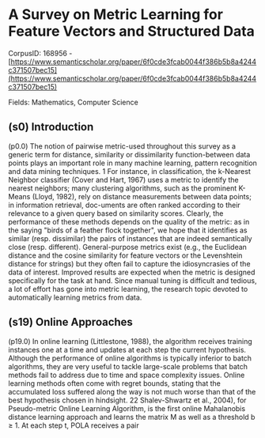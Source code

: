 # A Survey on Metric Learning for Feature Vectors and Structured Data

CorpusID: 168956 - [https://www.semanticscholar.org/paper/6f0cde3fcab0044f386b5b8a4244c371507bec15](https://www.semanticscholar.org/paper/6f0cde3fcab0044f386b5b8a4244c371507bec15)

Fields: Mathematics, Computer Science

## (s0) Introduction
(p0.0) The notion of pairwise metric-used throughout this survey as a generic term for distance, similarity or dissimilarity function-between data points plays an important role in many machine learning, pattern recognition and data mining techniques. 1 For instance, in classification, the k-Nearest Neighbor classifier (Cover and Hart, 1967) uses a metric to identify the nearest neighbors; many clustering algorithms, such as the prominent K-Means (Lloyd, 1982), rely on distance measurements between data points; in information retrieval, doc-uments are often ranked according to their relevance to a given query based on similarity scores. Clearly, the performance of these methods depends on the quality of the metric: as in the saying "birds of a feather flock together", we hope that it identifies as similar (resp. dissimilar) the pairs of instances that are indeed semantically close (resp. different). General-purpose metrics exist (e.g., the Euclidean distance and the cosine similarity for feature vectors or the Levenshtein distance for strings) but they often fail to capture the idiosyncrasies of the data of interest. Improved results are expected when the metric is designed specifically for the task at hand. Since manual tuning is difficult and tedious, a lot of effort has gone into metric learning, the research topic devoted to automatically learning metrics from data.
## (s19) Online Approaches
(p19.0) In online learning (Littlestone, 1988), the algorithm receives training instances one at a time and updates at each step the current hypothesis. Although the performance of online algorithms is typically inferior to batch algorithms, they are very useful to tackle large-scale problems that batch methods fail to address due to time and space complexity issues. Online learning methods often come with regret bounds, stating that the accumulated loss suffered along the way is not much worse than that of the best hypothesis chosen in hindsight. 22 Shalev-Shwartz et al., 2004), for Pseudo-metric Online Learning Algorithm, is the first online Mahalanobis distance learning approach and learns the matrix M as well as a threshold b ≥ 1. At each step t, POLA receives a pair
